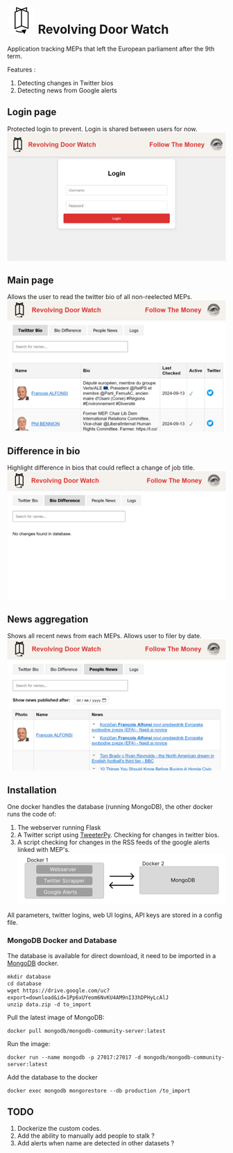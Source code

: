 # ![image](static/favicon.svg) Revolving Door Watch
Application tracking MEPs that left the European parliament after the 9th term.

Features :
1. Detecting changes in Twitter bios
2. Detecting news from Google alerts

## Login page
Protected login to prevent. Login is shared between users for now.
![image](img/RDW_login.png)

## Main page
Allows the user to read the twitter bio of all non-reelected MEPs.
![image](img/RDW_main.png)

## Difference in bio
Highlight difference in bios that could reflect a change of job title.
![image](img/RDW_difference.png)

## News aggregation
Shows all recent news from each MEPs. Allows user to filer by date.
![image](img/RDW_News.png)

## Installation
One docker handles the database (running MongoDB), the other docker runs the code of:
1. The webserver running Flask
2. A Twitter script using [TweeterPy](https://github.com/iSarabjitDhiman/TweeterPy). Checking for changes in twitter bios.
3. A script checking for changes in the RSS feeds of the google alerts linked with MEP's.
![image](img/schematic.png)

All parameters, twitter logins, web UI logins, API keys are stored in a config file. 

### MongoDB Docker and Database
The database is available for direct download, it need to be imported in a [MongoDB](https://www.mongodb.com/docs/manual/tutorial/install-mongodb-community-with-docker/) docker.


```
mkdir database
cd database
wget https://drive.google.com/uc?export=download&id=1Pp6xUYeom6NvKU4AM9nI33hDPHyLcAlJ
unzip data.zip -d to_import

```
Pull the latest image of MongoDB:
```
docker pull mongodb/mongodb-community-server:latest
```
Run the image:
```
docker run --name mongodb -p 27017:27017 -d mongodb/mongodb-community-server:latest
```
Add the database to the docker
```
docker exec mongodb mongorestore --db production /to_import
```

## TODO
1. Dockerize the custom codes.
2. Add the ability to manually add people to stalk ?
3. Add alerts when name are detected in other datasets ?
